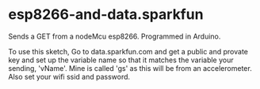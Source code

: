 # esp8266-and-data.sparkfun

Sends a GET from a nodeMcu esp8266.  Programmed in Arduino.

To use this sketch, Go to data.sparkfun.com and get a public and provate key and set up the variable name so that it matches the variable your sending, 'vName'. Mine is called 'gs' as this will be from an accelerometer.  Also set your wifi ssid and password.
